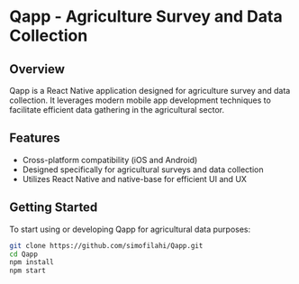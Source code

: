 # Qapp - Agriculture Survey and Data Collection

## Overview

Qapp is a React Native application designed for agriculture survey and data collection. It leverages modern mobile app development techniques to facilitate efficient data gathering in the agricultural sector.

## Features

- Cross-platform compatibility (iOS and Android)
- Designed specifically for agricultural surveys and data collection
- Utilizes React Native and native-base for efficient UI and UX

## Getting Started

To start using or developing Qapp for agricultural data purposes:

```bash
git clone https://github.com/simofilahi/Qapp.git
cd Qapp
npm install
npm start
